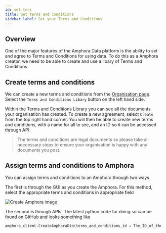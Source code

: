 ```yaml
---
id: set-tncs
title: Set terms and conditions
sidebar_label: Set your Terms and Conditions
---
```



## Overview
One of the major features of the Amphora Data platform is the ability to set and agree to Terms and Conditions for using data. To do this as a Amphora creator, we need to be able to create and use a libary of Terms and Conditions

## Create terms and conditions

We can create a new terms and conditions from the [Organisation page](https://app.amphoradata.com/Organisations/Detail). Select the `Terms and Conditions Libary` button on the left hand side.

Within the Terms and Conditions Library you can see all the documents your organisation has created. To create a new agreement, select `Create` from the top right hand corner. You will then be able to create new terms and conditions, with a name for all to see, and an ID so it can be accessed through API.

> The terms and conditions are legal documents so please take all neccessary steps to ensure your organisation is happy with any documents you post.

## Assign terms and conditions to Amphora

You can assign terms and conditions to an Amphora through two ways. 

The first is through the GUI as you create the Amphora. For this method, select the appropriate terms and conditions in appropriate field

![Create Amphora image](../img/CreateAmphora.jpg)

The second is through APIs. The latest python code for doing so can be found on GitHub and looks something like

```py
amphora_client.CreateAmphoraDto(terms_and_conditions_id = The_ID_of_the_appropriate_TnC).
```

